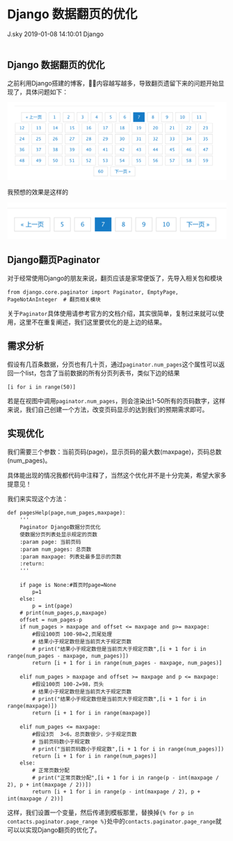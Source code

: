 <div class="blog-article">
<h1 class="title">Django 数据翻页的优化</h1>
<span class="author">J.sky</span>
<span class="time">2019-01-08 14:10:01</span>
<span class="tag">Django</span>
</div>
</br>

## Django 数据翻页的优化

之前利用Django搭建的博客，内容越写越多，导致翻页遗留下来的问题开始显现了，具体问题如下：

![输入图片说明](/assets/images/media/upload/2019/01/Snip20190108_16.png)

我预想的效果是这样的

![输入图片说明](/assets/images/media/upload/2019/01/Snip20190108_17.png)

## Django翻页Paginator

对于经常使用Django的朋友来说，翻页应该是家常便饭了，先导入相关包和模块

    from django.core.paginator import Paginator, EmptyPage, PageNotAnInteger  # 翻页相关模块


关于`Paginator`具体使用请参考官方的文档介绍，其实很简单，复制过来就可以使用，这里不在重复阐述，我们这里要优化的是上边的结果。

## 需求分析

假设有几百条数据，分页也有几十页，通过`paginator.num_pages`这个属性可以返回一个list，包含了当前数据的所有分页列表书，类似下边的结果

    [i for i in range(50)]

若是在视图中调用`paginator.num_pages`，则会渲染出1-50所有的页码数字，这样来说，我们自己创建一个方法，改变页码显示的达到我们的预期需求即可。

## 实现优化

我们需要三个参数：当前页码(page)，显示页码的最大数(maxpage)，页码总数(num_pages)。

具体能出现的情况我都代码中注释了，当然这个优化并不是十分完美，希望大家多提意见！

我们来实现这个方法：


    def pagesHelp(page,num_pages,maxpage):
        '''
        Paginator Django数据分页优化
        使数据分页列表处显示规定的页数
        :param page: 当前页码
        :param num_pages: 总页数
        :param maxpage: 列表处最多显示的页数
        :return:
        '''
    
        if page is None:#首页时page=None
            p=1
        else:
            p = int(page)
        # print(num_pages,p,maxpage)
        offset = num_pages-p
        if num_pages > maxpage and offset <= maxpage and p>= maxpage:
            #假设100页 100-98=2,页尾处理
            # 结果小于规定数但是当前页大于规定页数
            # print("结果小于规定数但是当前页大于规定页数",[i + 1 for i in range(num_pages - maxpage, num_pages)])
            return [i + 1 for i in range(num_pages - maxpage, num_pages)]
    
        elif num_pages > maxpage and offset >= maxpage and p <= maxpage:
            #假设100页 100-2=98，页头
            # 结果小于规定数但是当前页大于规定页数
            # print("结果小于规定数但是当前页大于规定页数",[i + 1 for i in range(maxpage)])
            return [i + 1 for i in range(maxpage)]
    
        elif num_pages <= maxpage:
            #假设3页  3<6，总页数很少，少于规定页数
            # 当前页码数小于规定数
            # print("当前页码数小于规定数",[i + 1 for i in range(num_pages)])
            return [i + 1 for i in range(num_pages)]
        else:
            # 正常页数分配
            # print("正常页数分配",[i + 1 for i in range(p - int(maxpage / 2), p + int(maxpage / 2))])
            return [i + 1 for i in range(p - int(maxpage / 2), p + int(maxpage / 2))]



这样，我们设置一个变量，然后传递到模板那里，替换掉`{% for p in contacts.paginator.page_range %}`处中的`contacts.paginator.page_range`就可以以实现Django翻页的优化了。